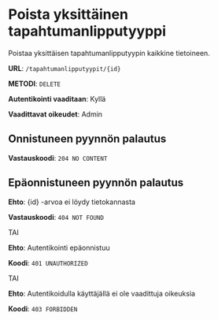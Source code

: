 # Poista yksittäinen tapahtumanlipputyyppi

Poistaa yksittäisen tapahtumanlipputyypin kaikkine tietoineen.

__URL__: `/tapahtumanlipputyypit/{id}`

__METODI__: `DELETE`

__Autentikointi vaaditaan__: Kyllä

__Vaadittavat oikeudet__: Admin

## Onnistuneen pyynnön palautus

__Vastauskoodi__: `204 NO CONTENT`

## Epäonnistuneen pyynnön palautus

__Ehto__: {id} -arvoa ei löydy tietokannasta

__Vastauskoodi__: `404 NOT FOUND`

TAI

__Ehto__: Autentikointi epäonnistuu

__Koodi__: `401 UNAUTHORIZED`

TAI

__Ehto__: Autentikoidulla käyttäjällä ei ole vaadittuja oikeuksia

__Koodi__: `403 FORBIDDEN`